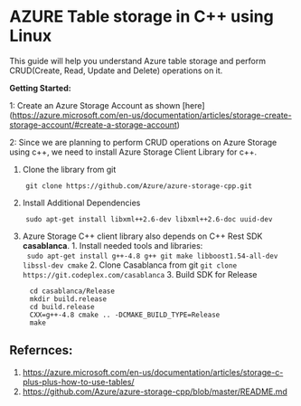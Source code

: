 AZURE Table storage in C++ using Linux
=======================================

This guide will help you understand Azure table storage and perform CRUD(Create, Read, Update and Delete) operations on it.

**Getting Started:**

1: Create an Azure Storage Account as shown [here]   (https://azure.microsoft.com/en-us/documentation/articles/storage-create-storage-account/#create-a-storage-account)


2: Since we are planning to perform CRUD operations on Azure Storage using c++, we need to install Azure Storage Client Library for c++.

  1. Clone the library from git
  ```
      git clone https://github.com/Azure/azure-storage-cpp.git
  ``` 
  2. Install Additional Dependencies
  ```
      sudo apt-get install libxml++2.6-dev libxml++2.6-doc uuid-dev
  ```
  3. Azure Storage C++ client library also depends on C++ Rest SDK **casablanca**.
    1.  Install needed tools and libraries:  
    ``` 
        sudo apt-get install g++-4.8 g++ git make libboost1.54-all-dev libssl-dev cmake
    ```
    2. Clone Casablanca from git
    ```
       git clone https://git.codeplex.com/casablanca
    ```
    3. Build SDK for Release
   ```
        cd casablanca/Release
        mkdir build.release
        cd build.release
        CXX=g++-4.8 cmake .. -DCMAKE_BUILD_TYPE=Release
        make
   ```


Refernces:
------------
1. https://azure.microsoft.com/en-us/documentation/articles/storage-c-plus-plus-how-to-use-tables/
2. https://github.com/Azure/azure-storage-cpp/blob/master/README.md
